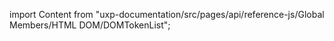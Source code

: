
import Content from "uxp-documentation/src/pages/api/reference-js/Global Members/HTML DOM/DOMTokenList";

<Content query="product=xd"/>
